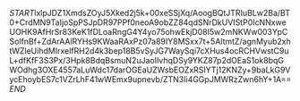 $START$lxlpJDZ1XmdsZOyJ5Xked2j5k+00xeSSjXq/AoogBQtJTRIuBLw2Ba/BT0+CrdMN9TaIjoSpPSJpDR97PPf0neoA9obZZ84qdSNrDkUVIStP0IcNNxweUOHK9AfHrSr83KeK1fDLoaRngG4Y4yo75ohwEkjD08I5w2mNKWw003YpCSolfnBf+ZdArAAlRYHs9KWaaRAxPz07a89IY8MSxx7t+5AltmtZ/agnMyub2xhtWZleUihdMIrxelfRH2d4k3bep18B5vSyJG7WaySqi7cXHus4ocRCHVwstC9uL+dfKfF3S3Px/3Hpk8BdqBsmuN2uJaoIIvhqDSy9YKZ87p2dOEaS1ok8bqGWOdhg3OXE4557aLuWdc17darOGEaUZWsbEOZxRSIYTj12KNZy+9baLkG9VycEhoybES7c1VZrLhF41wWEmx9upnevb/ZTN3Ii4GGpJMWRzZwn6hY+1A==$END$